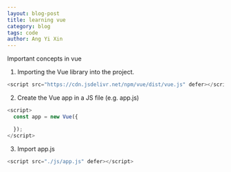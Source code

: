 ```yaml
---
layout: blog-post
title: learning vue
category: blog
tags: code
author: Ang Yi Xin
---
```


Important concepts in vue

1. Importing the Vue library into the project.
  ```js
  <script src="https://cdn.jsdelivr.net/npm/vue/dist/vue.js" defer></script>
  ```
2. Create the Vue app in a JS file (e.g. app.js)
  ```js
  <script>
    const app = new Vue({

    });
  </script>
  ```
3. Import app.js
  ```js
  <script src="./js/app.js" defer></script>
  ```
